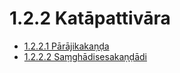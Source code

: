# 1.2.2 Katāpattivāra

* [1.2.2.1 Pārājikakaṇḍa](1.2.2/1.2.2.1.md)
* [1.2.2.2 Saṃghādisesakaṇḍādi](1.2.2/1.2.2.2.md)
